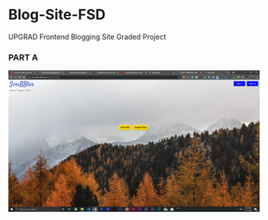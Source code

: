 # Blog-Site-FSD
UPGRAD Frontend Blogging Site Graded Project

### PART A
![](Screenshots/Screenshot.png)
